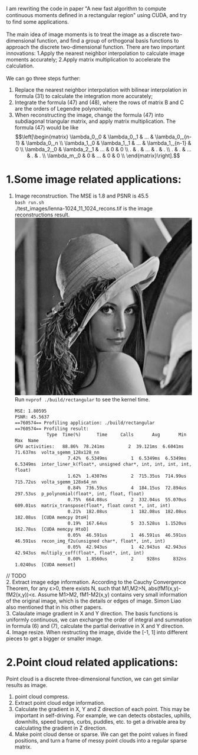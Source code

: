 I am rewriting the code in paper "A new fast algorithm to compute continuous moments deﬁned in a rectangular region" using CUDA, and try to find some applications.<br>  
The main idea of image moments is to treat the image as a discrete two-dimensional function, and find a group of orthogonal basis functions to approach the discrete two-dimensional function. There are two important innovations: 1.Apply the nearest neighbor interpolation to calculate image moments accurately;   2.Apply matrix multiplication to accelerate the calculation.<br>  
We can go three steps further:
1. Replace the nearest neighbor interpolation with bilinear interpolation in formula (31) to calculate the integration more accurately;<br> 
2. Integrate the formula (47) and (48), where the rows of matrix B and C are the orders of Legendre polynomials;<br> 
3. When reconstructing the image, change the formula (47) into subdiagonal triangular matrix, and apply matrix multiplication. The formula (47) would be like
   $$\left[\begin{matrix}
   \lambda_0,_0 & \lambda_0,_1 & ... & \lambda_0,_{n-1}  & \lambda_0,_n \\
   \lambda_1,_0 & \lambda_1,_1 & ... & \lambda_1,_{n-1}  &   0           \\
   \lambda_2,_0 & \lambda_2,_1 & ... &        0          &   0           \\
   .            &       .      & ... &        .          &       .        \\
   .            &       .      & ... &        .          &       .        \\
   \lambda_m,_0 &       0      & ... &        0          &       0         \\
   \end{matrix}\right].$$

# 1.Some image related applications:
1. Image reconstruction. The MSE is 1.8 and PSNR is 45.5<br>
`bash run.sh`<br>
./test_images/lenna-1024_11_1024_recons.tif is the image reconstructions result.
![image](./test_images/lenna-1024_11_1024_recons.tif)<br>
Run `nvprof ./build/rectangular` to see the kernel time.<br> 
    ```
    MSE: 1.80595
    PSNR: 45.5637
    ==760574== Profiling application: ./build/rectangular
    ==760574== Profiling result:
                Type  Time(%)      Time     Calls       Avg       Min       Max  Name
    GPU activities:   88.86%  78.241ms         2  39.121ms  6.6041ms  71.637ms  volta_sgemm_128x128_nn
                        7.42%  6.5349ms         1  6.5349ms  6.5349ms  6.5349ms  inter_liner_k(float*, unsigned char*, int, int, int, int, float)
                        1.62%  1.4307ms         2  715.35us  714.99us  715.72us  volta_sgemm_128x64_nn
                        0.84%  736.59us         4  184.15us  72.894us  297.53us  p_polynomial(float*, int, float, float)
                        0.75%  664.08us         2  332.04us  55.070us  609.01us  matrix_transpose(float*, float const *, int, int)
                        0.21%  182.08us         1  182.08us  182.08us  182.08us  [CUDA memcpy DtoH]
                        0.19%  167.64us         5  33.528us  1.1520us  162.78us  [CUDA memcpy HtoD]
                        0.05%  46.591us         1  46.591us  46.591us  46.591us  recon_img_f2u(unsigned char*, float*, int, int)
                        0.05%  42.943us         1  42.943us  42.943us  42.943us  multiply_coff(float*, float*, int, int)
                        0.00%  1.8560us         2     928ns     832ns  1.0240us  [CUDA memset]
    ```

// TODO<br>
2. Extract image edge information. According to the Cauchy Convergence Theorem, for any ε>0, there exists N, such that M1,M2>N, abs(fM1(x,y)-fM2(x,y))<ε. Assume M1>M2, fM1-M2(x,y) contains very small information of the original image, which is the details or edges of image. Simon Liao also mentioned that in his other papers.<br>
3. Calaulate image gradient in X and Y direction. The basis functions is uniformly continuous, we can exchange the order of integral and summation in formula (6) and (7), calculate the partial derivative in X and Y direction.<br>
4. Image resize. When restructing the image, divide the [-1, 1] into different pieces to get a bigger or smaller image.<br>  

# 2.Point cloud related applications:
Point cloud is a discrete three-dimensional function, we can get similar results as image.<br> 
1. point cloud compress.<br>
2. Extract point cloud edge information.<br>
3. Calculate the gradient in X, Y and Z direction of each point. This may be important in self-driving. For example, we can detects obstacles, uphills, downhills, speed bumps, curbs, puddles, etc. to get a drivable area by calculating the gradient in Z direction.<br>
4. Make point cloud dense or sparse. We can get the point values in fixed positions, and turn a frame of messy point clouds into a regular sparse matrix.<br>  
